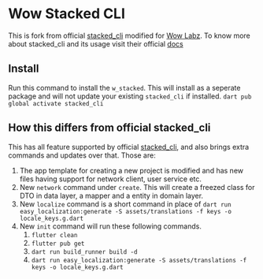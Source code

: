 # Wow Stacked CLI

This is fork from official [stacked_cli](https://github.com/Stacked-Org/cli) modified for [Wow Labz](https://wowlabz.com/). To know more about stacked_cli and its usage visit their official [docs](https://stacked.filledstacks.com/docs/tooling/stacked-cli)

## Install

Run this command to install the `w_stacked`. This will install as a seperate package and will not update your existing `stacked_cli` if installed.
`dart pub global activate stacked_cli`

## How this differs from official stacked_cli

This has all feature supported by official [stacked_cli](https://github.com/Stacked-Org/cli), and also brings extra commands and updates over that. Those are:

1. The app template for creating a new project is modified and has new files having support for network client, user service etc.
2. New `network` command under `create`. This will create a freezed class for DTO in data layer, a mapper and a entity in domain layer.
3. New `localize` command is a short command in place of `dart run easy_localization:generate -S assets/translations -f keys -o locale_keys.g.dart`
4. New `init` command will run these following commands.
   1. `flutter clean`
   2. `flutter pub get`
   3. `dart run build_runner build -d`
   4. `dart run easy_localization:generate -S assets/translations -f keys -o locale_keys.g.dart`
